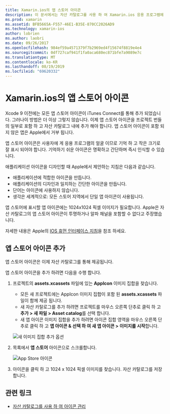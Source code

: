 ```yaml
---
title: Xamarin.ios의 앱 스토어 아이콘
description: 이 문서에서는 자산 카탈로그를 사용 하 여 Xamarin.ios 응용 프로그램에 대 한 앱 스토어 아이콘을 관리 하는 방법을 설명 합니다. 이전에는 앱 스토어 아이콘이 iTunes Connect로 관리 되었습니다.
ms.prod: xamarin
ms.assetid: BFB5665A-F557-46E1-B35E-870CC2026AD9
ms.technology: xamarin-ios
author: lobrien
ms.author: laobri
ms.date: 09/26/2017
ms.openlocfilehash: 984ef59a4571379f7b2969ed4f15674f8819e4e4
ms.sourcegitcommit: 0df727caf941f1fa0aca680ec871bfe7a9089e7c
ms.translationtype: MT
ms.contentlocale: ko-KR
ms.lasthandoff: 08/19/2019
ms.locfileid: "69620332"
---
```

# <a name="app-store-icons-in-xamarinios"></a>Xamarin.ios의 앱 스토어 아이콘

Xcode 9 이전에는 모든 앱 스토어 아이콘이 iTunes Connect를 통해 추가 되었습니다. 그러나이 방법은 더 이상 그렇지 않습니다. 이제 앱 스토어 아이콘을 프로젝트 번들의 일부로 포함 하 고 자산 카탈로그 내에 추가 해야 합니다. 앱 스토어 아이콘이 포함 되지 않은 앱은 Apple에서 거부 됩니다.

앱 스토어 아이콘은 사용자에 게 응용 프로그램의 얼굴 이므로 기억 하 고 작은 크기로 잘 표시 되어야 합니다. 기억하기 쉬운 아이콘은 명확하고 간단하며 즉시 인식할 수 있습니다.

애플리케이션 아이콘을 디자인할 때 Apple에서 제안하는 지침은 다음과 같습니다.

- 애플리케이션에 적합한 아이콘을 만듭니다.
- 애플리케이션의 디자인과 일치하는 간단한 아이콘을 만듭니다.
- 단어는 아이콘에 사용하지 않습니다.
- 생각은 세계적으로: 모든 스토어 지역에서 단일 앱 아이콘이 사용됩니다.

앱 스토어에 표시할 앱 아이콘에는 1024x1024 픽셀 이미지가 필요합니다.  Apple은 자산 카탈로그의 앱 스토어 아이콘이 투명하거나 알파 채널을 포함할 수 없다고 주장했습니다.

자세한 내용은 Apple의 [IOS 휴먼 인터페이스 지침](https://developer.apple.com/ios/human-interface-guidelines/icons-and-images/image-size-and-resolution/)을 참조 하세요.

## <a name="adding-an-app-store-icon"></a>앱 스토어 아이콘 추가

앱 스토어 아이콘은 이제 자산 카탈로그를 통해 제공됩니다. 

앱 스토어 아이콘을 추가 하려면 다음을 수행 합니다.

1. 프로젝트의 **assets.xcassets** 파일에 있는 **AppIcon** 이미지 집합을 찾습니다. 
    - 모든 새 프로젝트에는 AppIcon 이미지 집합이 포함 된 **assets.xcassets** 파일이 함께 제공 됩니다.
    - 새 자산 카탈로그를 추가 하려면 프로젝트를 마우스 오른쪽 단추로 클릭 하 고 **추가 > 새 파일 > Asset catalog**를 선택 합니다.
    - 새 앱 아이콘 이미지 집합을 추가 하려면 아이콘 집합 영역을 마우스 오른쪽 단추로 클릭 하 고 **앱 아이콘 & 선택 하 여 새 앱 아이콘 > 이미지를 시작**합니다.

    ![새 이미지 집합 추가 옵션](app-store-icon-images/image1.png)

2. 목록에서 **앱 스토어** 아이콘으로 스크롤합니다.

    ![App Store 아이콘](app-store-icon-images/image2.png)

3. 아이콘을 클릭 하 고 1024 x 1024 픽셀 이미지를 찾습니다. 자산 카탈로그를 저장 합니다.




## <a name="related-links"></a>관련 링크

- [자산 카탈로그를 사용 하 여 아이콘 관리](~/ios/app-fundamentals/images-icons/app-icons.md#managing)
